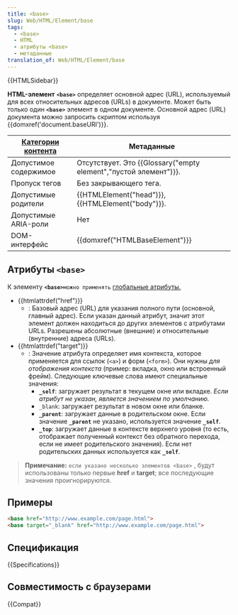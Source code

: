 ```yaml
---
title: <base>
slug: Web/HTML/Element/base
tags:
  - <base>
  - HTML
  - атрибуты <base>
  - метаданные
translation_of: Web/HTML/Element/base
---
```


{{HTMLSidebar}}

**HTML-элемент** **`<base>`** определяет основной адрес (URL), используемый для всех относительных адресов (URLs) в документе. Может быть только один **`<base>`** элемент в одном документе.
Основной адрес (URL) документа можно запросить скриптом используя {{domxref('document.baseURI')}}.

| [Категории контента](/ru/docs/Web/Guide/HTML/Content_categories) | Метаданные                                               |
| ---------------------------------------------------------------- | ------------------------------------------------------------------- |
| Допустимое содержимое                                            | Отсутствует. Это {{Glossary("empty element","пустой элемент")}}.      |
| Пропуск тегов                                                    | Без закрывающего тега.                                              |
| Допустимые родители                                              | {{HTMLElement("head")}}, {{HTMLElement("body")}}. |
| Допустимые ARIA-роли                                             | Нет                                                                 |
| DOM-интерфейс                                                    | {{domxref("HTMLBaseElement")}}                            |

## Атрибуты **`<base>`**

К элементу **`<base>`**`можно применять` [глобальные атрибуты.](/ru/docs/Web/HTML/Global_attributes)

- {{htmlattrdef("href")}}
  - : Базовый адрес (URL) для указания полного пути (основной, главный адрес). Если указан данный атрибут, значит этот элемент должен находиться до других элементов с атрибутами URLs. Разрешены абсолютные (внешние) и относительные (внутренние) адреса (URLs).
- {{htmlattrdef("target")}}
  - : Значение атрибута определяет имя контекста, которое применяется для ссылок (`<a>`) и форм (`<form>`). Они нужны _для отображения контекста_ (пример: вкладка, окно или встроенный фрейм). Следующие ключевые слова имеют специальные значения:
    - **`_self`**: загружает результат в текущем окне или вкладке. _Если атрибут не указан, является значением по умолчанию._
    - `_blank`: загружает результат в новом окне или бланке.
    - **`_parent`**: загружает данные в родительском окне. Если значение **`_parent`** не указано, используется значение **`_self`**.
    - **`_top`**: загружает данные в контексте верхнего уровня (то есть, отображает полученный контекст без обратного перехода, если не имеет родительского значения). Если нет родительских данных используется как **`_self`**.

> **Примечание:** `если указано несколько элементов <base>` , будут использованы только первые **href** и **target**; все последующие значения проигнорируются.

## Примеры

```html
<base href="http://www.example.com/page.html">
<base target="_blank" href="http://www.example.com/page.html">
```

## Спецификация

{{Specifications}}

## Совместимость с браузерами

{{Compat}}
